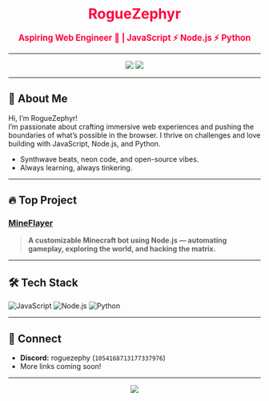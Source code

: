 <!-- Cyberpunk-themed profile README for RogueZephyr -->

<h1 align="center" style="color:#ff003c;">
  <!-- <img src="https://user-images.githubusercontent.com/1054168713177337976/roguezephyr-cyberpunk.png" width="60"/> -->
  RogueZephyr
</h1>

<p align="center">
  <span style="color:#ff003c;font-weight:bold;font-size:1.2em;">
    Aspiring Web Engineer 🚀 | JavaScript ⚡ Node.js ⚡ Python
  </span>
</p>

---

<div align="center">

  <img src="https://img.shields.io/badge/style-cyberpunk-red?style=for-the-badge&logo=github" />
  <img src="https://img.shields.io/badge/discord-roguezephy%231054168713177337976-ff003c?style=for-the-badge&logo=discord" />
  
</div>

---

## 👾 About Me

Hi, I’m RogueZephyr!  
I’m passionate about crafting immersive web experiences and pushing the boundaries of what’s possible in the browser. I thrive on challenges and love building with JavaScript, Node.js, and Python.

- Synthwave beats, neon code, and open-source vibes.
- Always learning, always tinkering.

---

## 🔥 Top Project

### [MineFlayer](https://github.com/RogueZephyr/MineFlayer)
> **A customizable Minecraft bot using Node.js — automating gameplay, exploring the world, and hacking the matrix.**

---

## 🛠️ Tech Stack

![JavaScript](https://img.shields.io/badge/Javascript-ff003c?style=flat&logo=javascript)
![Node.js](https://img.shields.io/badge/Node.js-ff003c?style=flat&logo=node.js)
![Python](https://img.shields.io/badge/Python-ff003c?style=flat&logo=python)

---


## 📡 Connect

- **Discord:** roguezephy (`1054168713177337976`)
- More links coming soon!

---

<div align="center">
  <img src="https://img.shields.io/badge/Powered_by-Neon%20Dreams-ff003c?style=flat-square" />
</div>
